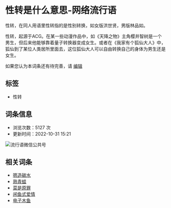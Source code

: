 # 性转是什么意思-网络流行语

性转，在​同人用语里性转指的是性别转换，如女版洪世贤，男版林品如。

性转，起源于ACG。在某一些动漫作品中，如《天降之物》主角樱井智树是一个男生，但后来他能够靠着量子转换器变成女生。或者在《我家有个狐仙大人》中，狐仙到了某位人类居所里面去，这位狐仙大人可以自由转换自己的身体为男生还是女生。

如果您认为本词条还有待完善，请 [编辑](doc-edit-3090.html)

## 标签

- 性转

## 词条信息

- 浏览次数：5127 次
- 更新时间：2022-10-31 15:21

![流行语微信公共号](/img/weixin.jpg)

## 相关词条

- [嗯造碳水](doc-view-1612.html "嗯造碳水")
- [熟青蛙](doc-view-2394.html "熟青蛙")
- [菜是原罪](doc-view-855.html "菜是原罪")
- [闲鱼式爱情](doc-view-633.html "闲鱼式爱情")
- [电子木鱼](doc-view-2910.html "电子木鱼")
<!-- tcd_original_link https://hddid.com/doc-view-3090.html -->

